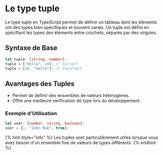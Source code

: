 # Le type tuple

Le type tuple en TypeScript permet de définir un tableau dont les éléments ont des types bien spécifiques et souvent variés. Un tuple est défini en spécifiant les types des éléments entre crochets, séparés par des virgules.

## Syntaxe de Base

```typescript
let tuple: [string, number];
tuple = ["hello", 10]; // Correct
tuple = [10, "hello"]; // Incorrect
```

## Avantages des Tuples

* Permet de définir des ensembles de valeurs hétérogènes.
* Offre une meilleure vérification de type lors du développement.

### Exemple d'Utilisation

```typescript
let user: [number, string, boolean];
user = [1, "John Doe", true];
```

{% hint style="info" %}
Les tuples sont particulièrement utiles lorsque vous avez besoin d'un ensemble fixe de valeurs de types différents.
{% endhint %}
